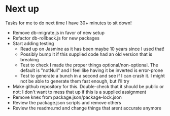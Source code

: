 # Next up

Tasks for me to do next time I have 30+ minutes to sit down!

- Remove db-migrate.js in favor of new setup
- Refactor db-rollback.js for new packages
- Start adding testing
  - Read up on Jasmine as it has been maybe 10 years since I used that!
  - Possibly bump it if this supplied code had an old version that is breaking
  - Test to check I made the proper things optional/non-optional. The default is "notNull" and I feel like having it be inverted is error-prone
  - Test to generate a bunch in a second and see if I can crash it. I might not be able to generate them fast enough, but I'll try
- Make github repository for this. Double-check that it should be public or not; I don't want to mess that up if this is a supplied assignment
- Remove knex from package.json/package-lock.json
- Review the package.json scripts and remove others
- Review the readme.md and change things that arent accurate anymore
